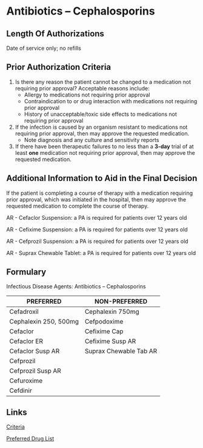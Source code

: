 # Antibiotics – Cephalosporins

## Length Of Authorizations

Date of service only; no refills

## Prior Authorization Criteria

1.  Is there any reason the patient cannot be changed to a medication not requiring prior approval? Acceptable reasons include:
    -   Allergy to medications not requiring prior approval
    -   Contraindication to or drug interaction with medications not requiring prior approval
    -   History of unacceptable/toxic side effects to medications not requiring prior approval
2.  If the infection is caused by an organism resistant to medications not requiring prior approval, then may approve the requested medication.
    -   Note diagnosis and any culture and sensitivity reports
3.  If there have been therapeutic failures to no less than a **3-day** trial of at least **one** medication not requiring prior approval, then may approve the requested medication.

## Additional Information to Aid in the Final Decision

If the patient is completing a course of therapy with a medication requiring prior approval, which was initiated in the hospital, then may approve the requested medication to complete the course of therapy.

AR - Cefaclor Suspension: a PA is required for patients over 12 years old

AR - Cefixime Suspension: a PA is required for patients over 12 years old

AR - Cefprozil Suspension: a PA is required for patients over 12 years old

AR - Suprax Chewable Tablet: a PA is required for patients over 12 years old

## Formulary

Infectious Disease Agents: Antibiotics – Cephalosporins

| PREFERRED             | NON-PREFERRED          |
|-----------------------|------------------------|
| Cefadroxil            | Cephalexin 750mg       |
| Cephalexin 250, 500mg | Cefpodoxime            |
| Cefaclor              | Cefixime Cap           |
| Cefaclor ER           | Cefixime Susp AR       |
| Cefaclor Susp AR      | Suprax Chewable Tab AR |
| Cefprozil             |                        |
| Cefprozil Susp AR     |                        |
| Cefuroxime            |                        |
| Cefdinir              |                        |

## Links

[Criteria](https://pharmacy.medicaid.ohio.gov/sites/default/files/20220415_UPDL_Criteria_FINAL_.pdf#page=71)

[Preferred Drug List](https://pharmacy.medicaid.ohio.gov/sites/default/files/20220701_UPDL_FINAL.pdf#page=25)
